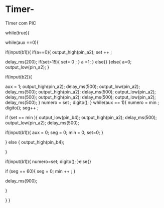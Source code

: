 Timer-
======

TImer com PIC


while(true){

while(aux ==0){



if(input(b1)){
if(a==0){
output_high(pin_a2);
set ++ ;

delay_ms(200);
if(set>15){
set= 0 ;
}
a =1;
}
else{}
}else{
a=0;
output_low(pin_a2);
}

if(input(b2)){

aux = 1;
output_high(pin_a2);
delay_ms(500);
output_low(pin_a2);
delay_ms(500);
output_high(pin_a2);
delay_ms(500);
output_low(pin_a2);
delay_ms(500);
output_high(pin_a2);
delay_ms(500);
output_low(pin_a2);
delay_ms(500);
}
numero = set ;
digito();
}
while(aux == 1){
numero = min ;
digito();
seg++ ;

if (set == min ){
output_low(pin_b4);
output_high(pin_a2);
delay_ms(500);
output_low(pin_a2);
delay_ms(500);

if(input(b1)){
aux = 0;
seg = 0;
min = 0;
set=0;
}

}
else {
output_high(pin_b4);

}

if(input(b1)){
numero=set;
digito();
}else{}


if (seg == 60){
seg = 0;
min ++ ;
}

delay_ms(900);



}

}
}

